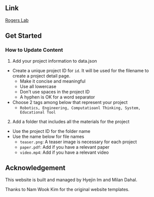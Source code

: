 ## Link

[Rogers Lab](https://hyejinim.github.io/rogerslab)

## Get Started

### How to Update Content
1. Add your project information to data.json
* Create a unique project ID for `id`. It will be used for the filename to create a project detail page.
  * Make it concise and meaningful
  * Use all lowercase
  * Don't use spaces in the project ID
  * A hyphen is OK for a word separator
* Choose 2 tags among below that represent your project
  * `Robotics, Engineering, Computatioanl Thinking, System, Educational Tool`
2. Add a folder that includes all the materials for the project
* Use the project ID for the folder name
* Use the name below for file names
  * `teaser.png`: A teaser image is necessary for each project
  * `paper.pdf`: Add if you have a relevant paper
  * `video.mp4`: Add if you have a relevant video

## Acknowledgement
This website is built and managed by Hyejin Im and Milan Dahal.

Thanks to Nam Wook Kim for the original website templates.
